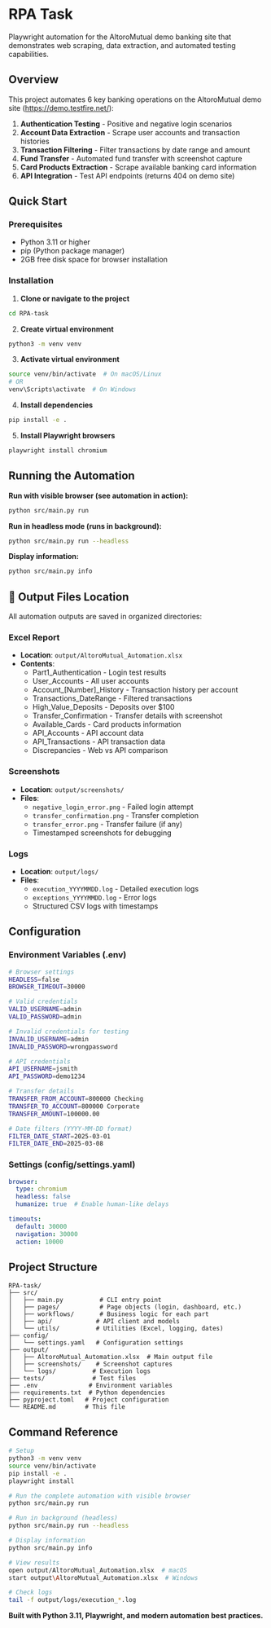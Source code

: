 # RPA Task

Playwright automation for the AltoroMutual demo banking site that demonstrates web scraping, data extraction, and automated testing capabilities.

## Overview

This project automates 6 key banking operations on the AltoroMutual demo site (https://demo.testfire.net/):

1. **Authentication Testing** - Positive and negative login scenarios
2. **Account Data Extraction** - Scrape user accounts and transaction histories
3. **Transaction Filtering** - Filter transactions by date range and amount
4. **Fund Transfer** - Automated fund transfer with screenshot capture
5. **Card Products Extraction** - Scrape available banking card information
6. **API Integration** - Test API endpoints (returns 404 on demo site)

## Quick Start

### Prerequisites

- Python 3.11 or higher
- pip (Python package manager)
- 2GB free disk space for browser installation

### Installation

1. **Clone or navigate to the project**
```bash
cd RPA-task
```

2. **Create virtual environment**
```bash
python3 -m venv venv
```

3. **Activate virtual environment**
```bash
source venv/bin/activate  # On macOS/Linux
# OR
venv\Scripts\activate  # On Windows
```

4. **Install dependencies**
```bash
pip install -e .
```

5. **Install Playwright browsers**
```bash
playwright install chromium
```

## Running the Automation

**Run with visible browser (see automation in action):**
```bash
python src/main.py run
```

**Run in headless mode (runs in background):**
```bash
python src/main.py run --headless
```

**Display information:**
```bash
python src/main.py info
```

## 📁 Output Files Location

All automation outputs are saved in organized directories:

### Excel Report
- **Location**: `output/AltoroMutual_Automation.xlsx`
- **Contents**:
  - Part1_Authentication - Login test results
  - User_Accounts - All user accounts
  - Account_[Number]_History - Transaction history per account
  - Transactions_DateRange - Filtered transactions
  - High_Value_Deposits - Deposits over $100
  - Transfer_Confirmation - Transfer details with screenshot
  - Available_Cards - Card products information
  - API_Accounts - API account data
  - API_Transactions - API transaction data
  - Discrepancies - Web vs API comparison

### Screenshots
- **Location**: `output/screenshots/`
- **Files**:
  - `negative_login_error.png` - Failed login attempt
  - `transfer_confirmation.png` - Transfer completion
  - `transfer_error.png` - Transfer failure (if any)
  - Timestamped screenshots for debugging

### Logs
- **Location**: `output/logs/`
- **Files**:
  - `execution_YYYYMMDD.log` - Detailed execution logs
  - `exceptions_YYYYMMDD.log` - Error logs
  - Structured CSV logs with timestamps

## Configuration

### Environment Variables (.env)
```bash
# Browser settings
HEADLESS=false
BROWSER_TIMEOUT=30000

# Valid credentials
VALID_USERNAME=admin
VALID_PASSWORD=admin

# Invalid credentials for testing
INVALID_USERNAME=admin
INVALID_PASSWORD=wrongpassword

# API credentials
API_USERNAME=jsmith
API_PASSWORD=demo1234

# Transfer details
TRANSFER_FROM_ACCOUNT=800000 Checking
TRANSFER_TO_ACCOUNT=800000 Corporate
TRANSFER_AMOUNT=100000.00

# Date filters (YYYY-MM-DD format)
FILTER_DATE_START=2025-03-01
FILTER_DATE_END=2025-03-08
```

### Settings (config/settings.yaml)
```yaml
browser:
  type: chromium
  headless: false
  humanize: true  # Enable human-like delays

timeouts:
  default: 30000
  navigation: 30000
  action: 10000
```

## Project Structure

```
RPA-task/
├── src/
│   ├── main.py          # CLI entry point
│   ├── pages/           # Page objects (login, dashboard, etc.)
│   ├── workflows/       # Business logic for each part
│   ├── api/            # API client and models
│   └── utils/          # Utilities (Excel, logging, dates)
├── config/
│   └── settings.yaml   # Configuration settings
├── output/
│   ├── AltoroMutual_Automation.xlsx  # Main output file
│   ├── screenshots/    # Screenshot captures
│   └── logs/          # Execution logs
├── tests/             # Test files
├── .env              # Environment variables
├── requirements.txt  # Python dependencies
├── pyproject.toml   # Project configuration
└── README.md        # This file
```

## Command Reference

```bash
# Setup
python3 -m venv venv
source venv/bin/activate
pip install -e .
playwright install

# Run the complete automation with visible browser
python src/main.py run

# Run in background (headless)
python src/main.py run --headless

# Display information
python src/main.py info

# View results
open output/AltoroMutual_Automation.xlsx  # macOS
start output\AltoroMutual_Automation.xlsx  # Windows

# Check logs
tail -f output/logs/execution_*.log
```


**Built with Python 3.11, Playwright, and modern automation best practices.**
